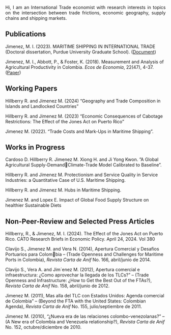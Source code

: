 <p align="justify">Hi, I am an International Trade economist with research interests in topics on the intersection between trade frictions, economic geography, supply chains and shipping markets.</p>

## Publications
Jimenez, M. I. (2023). MARITIME SHIPPING IN INTERNATIONAL TRADE (Doctoral dissertation, Purdue University Graduate School). ([Document](https://hammer.purdue.edu/articles/thesis/MARITIME_SHIPPING_IN_INTERNATIONAL_TRADE/23524311/1))

Jimenez, M. I., Abbott, P., & Foster, K. (2018). Measurement and Analysis of Agricultural Productivity in Colombia. _Ecos de Economía_, 22(47), 4-37. ([Paper](https://publicaciones.eafit.edu.co/index.php/ecos-economia/article/view/5743/4501))


## Working Papers
Hillberry R. and Jimenez M. (2024) “Geography and Trade Composition in Islands and Landlocked Countries”

Hillberry R. and Jimenez M. (2023) “Economic Consequences of Cabotage Restrictions: The Effect of the Jones Act on Puerto Rico”

Jimenez M. (2022). “Trade Costs and Mark-Ups in Maritime Shipping”.


## Works in Progress
Cardoso D. Hillberry R. Jimenez M. Xiong H. and Ji Yong Kwon. ”A Global Agricultural Supply-DemandClimate-Trade Model Calibrated to Baseline”.

Hillberry R. and Jimenez M. Protectionism and Service Quality in Service Industries: a Quantitative Case of U.S. Maritime Shipping.

Hillberry R. and Jimenez M. Hubs in Maritime Shipping. 

Jimenez M. and Lopex E. Impact of Global Food Supply Structure on healthier Sustainable Diets 

## Non-Peer-Review and Selected Press Articles
Hillberry, R., & Jimenez, M. I. (2024). The Effect of the Jones Act on Puerto Rico. CATO Research Briefs in Economic Policy. April 24, 2024. Vol 380

Clavijo S., Jimenez M. and Vera N. (2014), Apertura Comercial y Desafios Portuarios para Colombia – (Trade Openness and Challenges for Maritime Ports in Colombia), _Revista Carta de Anif_ No. 166, abril/junio de 2014.

Clavijo S., Vera A. and Jim´enez M. (2012), Apertura comercial e infraestructura: ¿Como aprovechar la llegada de los TLCs?” – (Trade Openness and Infrastructure: ¿How to Get the Best Out of the FTAs?), _Revista Carta de Anif_ No. 158, abril/junio de 2012.

Jimenez M. (2011), Mas alla del TLC con Estados Unidos: Agenda comercial de Colombia” – (Beyond the FTA with the United States: Colombian Agenda), _Revista Carta de Anif_ No. 155, julio/septiembre de 2011.

Jimenez M. (2010), “¿Nueva era de las relaciones colombo-venezolanas?” – (A New era of Colombia and Venezuela relationship?), _Revista Carta de Anif_ No. 152, octubre/diciembre de 2010.




